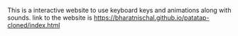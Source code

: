 This is a interactive website to use keyboard keys and animations along with sounds.
link to the website is  https://bharatnischal.github.io/patatap-cloned/index.html
